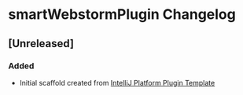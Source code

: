 <!-- Keep a Changelog guide -> https://keepachangelog.com -->

# smartWebstormPlugin Changelog

## [Unreleased]
### Added
- Initial scaffold created from [IntelliJ Platform Plugin Template](https://github.com/JetBrains/intellij-platform-plugin-template)
